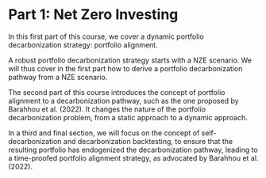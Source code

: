 # Part 1: Net Zero Investing

In this first part of this course, we cover a dynamic portfolio decarbonization strategy: portfolio alignment.

A robust portfolio decarbonization strategy starts with a NZE scenario. We will thus cover in the first part how to derive a portfolio decarbonization pathway from a NZE scenario.

The second part of this course introduces the concept of portfolio alignment to a decarbonization pathway, such as the one proposed by Barahhou et al. (2022). It changes the nature of the portfolio decarbonization problem, from a static approach to a dynamic approach.

In a third and final section, we will focus on the concept of self-decarbonization and decarbonization backtesting, to ensure that the resulting portfolio has endogenized the decarbonization pathway, leading to a time-proofed portfolio alignment strategy, as advocated by Barahhou et al. (2022).
